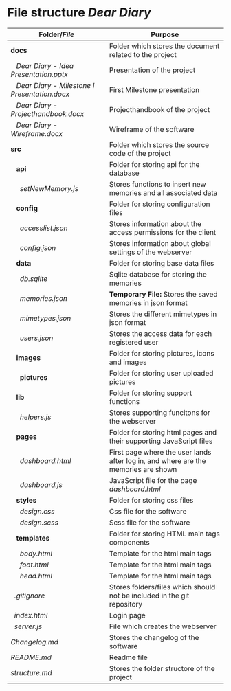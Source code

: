 # File structure ***Dear Diary***

Folder/*File*                                             | Purpose
-----------                                               | --------
**docs**                                                  | Folder which stores the document related to the project
&nbsp;&nbsp; *Dear Diary - Idea Presentation.pptx*        | Presentation of the project
&nbsp;&nbsp; *Dear Diary - Milestone I Presentation.docx* | First Milestone presentation
&nbsp;&nbsp; *Dear Diary - Projecthandbook.docx*          | Projecthandbook of the project
&nbsp;&nbsp; *Dear Diary - Wireframe.docx*                | Wireframe of the software
**src**                                                   | Folder which stores the source code of the project           
&nbsp;&nbsp; **api**                                      | Folder for storing api for the database           
&nbsp;&nbsp;&nbsp;&nbsp; *setNewMemory.js*                | Stores functions to insert new memories and all associated data           
&nbsp;&nbsp; **config**                                   | Folder for storing configuration files           
&nbsp;&nbsp;&nbsp;&nbsp; *accesslist.json*                | Stores information about the access permissions for the client           
&nbsp;&nbsp;&nbsp;&nbsp; *config.json*                    | Stores information about global settings of the webserver           
&nbsp;&nbsp; **data**                                     | Folder for storing base data files
&nbsp;&nbsp;&nbsp;&nbsp; *db.sqlite*                      | Sqlite database for storing the memories          
&nbsp;&nbsp;&nbsp;&nbsp; *memories.json*                  | **Temporary File:** Stores the saved memories in json format           
&nbsp;&nbsp;&nbsp;&nbsp; *mimetypes.json*                 | Stores the different mimetypes in json format           
&nbsp;&nbsp;&nbsp;&nbsp; *users.json*                     | Stores the access data for each registered user           
&nbsp;&nbsp; **images**                                   | Folder for storing pictures, icons and images            
&nbsp;&nbsp;&nbsp;&nbsp; **pictures**                     | Folder for storing user uploaded pictures           
&nbsp;&nbsp; **lib**                                      | Folder for storing support functions
&nbsp;&nbsp;&nbsp;&nbsp; *helpers.js*                     | Stores supporting funcitons for the webserver           
&nbsp;&nbsp; **pages**                                    | Folder for storing html pages and their supporting JavaScript files           
&nbsp;&nbsp;&nbsp;&nbsp; *dashboard.html*                 | First page where the user lands after log in, and where are the memories are shown
&nbsp;&nbsp;&nbsp;&nbsp; *dashboard.js*                   | JavaScript file for the page *dashboard.html*           
&nbsp;&nbsp; **styles**                                   | Folder for storing css files
&nbsp;&nbsp;&nbsp;&nbsp; *design.css*                     | Css file for the software
&nbsp;&nbsp;&nbsp;&nbsp; *design.scss*                    | Scss file for the software
&nbsp;&nbsp; **templates**                                | Folder for storing HTML main tags components           
&nbsp;&nbsp;&nbsp;&nbsp; *body.html*                      | Template for the html main tags
&nbsp;&nbsp;&nbsp;&nbsp; *foot.html*                      | Template for the html main tags
&nbsp;&nbsp;&nbsp;&nbsp; *head.html*                      | Template for the html main tags
&nbsp;&nbsp;*.gitignore*                                  | Stores folders/files which should not be included in the git repository           
&nbsp;&nbsp;*index.html*                                  | Login page
&nbsp;&nbsp;*server.js*                                   | File which creates the webserver
*Changelog.md*                                            | Stores the changelog of the software
*README.md*                                               | Readme file
*structure.md*                                            | Stores the folder structore of the project
